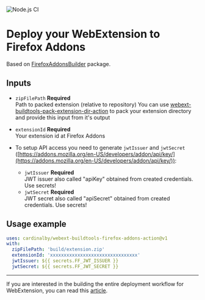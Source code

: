 ![Node.js CI](https://github.com/cardinalby/webext-buildtools-firefox-addons-action/workflows/build-test/badge.svg)

# Deploy your WebExtension to Firefox Addons

Based on [FirefoxAddonsBuilder](https://www.npmjs.com/package/webext-buildtools-firefox-addons-builder) 
package.

## Inputs

* `zipFilePath` **Required**<br>
Path to packed extension (relative to repository)
You can use [webext-buildtools-pack-extension-dir-action](https://github.com/cardinalby/webext-buildtools-pack-extension-dir-action)
to pack your extension directory and provide this input from it's output

* `extensionId` **Required**<br>
Your extension id at Firefox Addons

* To setup API access you need to generate `jwtIssuer` and `jwtSecret` 
([https://addons.mozilla.org/en-US/developers/addon/api/key/](https://addons.mozilla.org/en-US/developers/addon/api/key/)):
    * `jwtIssuer` **Required**<br>
    JWT issuer also called "apiKey" obtained from created credentials. Use secrets!
    * `jwtSecret` **Required**<br>
    JWT secret also called "apiSecret" obtained from created credentials. Use secrets!

## Usage example

```yaml
uses: cardinalby/webext-buildtools-firefox-addons-action@v1
with:
  zipFilePath: 'build/extension.zip'
  extensionId: 'xxxxxxxxxxxxxxxxxxxxxxxxxxxxxxxx'
  jwtIssuer: ${{ secrets.FF_JWT_ISSUER }}
  jwtSecret: ${{ secrets.FF_JWT_SECRET }}
```

---
If you are interested in the building the entire deployment workflow for WebExtension, 
you can read this [article](https://dev.to/cardinalby/webextension-deployment-and-publishing-using-github-actions-522o).